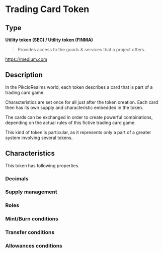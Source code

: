 # Trading Card Token

## Type 
**Utility token (SEC) / Utility token (FINMA)**

> Provides access to the goods & services that a project offers.

https://medium.com

## Description
In the PikcioRealms world, each token describes a card that is part of a
trading card game.

Characteristics are set once for all just after the token creation. Each card
then has its own supply and characteristic embedded in the token.

The cards can be exchanged in order to create powerful combinations, depending
on the actual rules of this fictive trading card game.

This kind of token is particular, as it represents only a part of a greater
system involving several tokens.

## Characteristics

This token has following properties.

### Decimals 

### Supply management

### Roles

### Mint/Burn conditions

### Transfer conditions

### Allowances conditions



